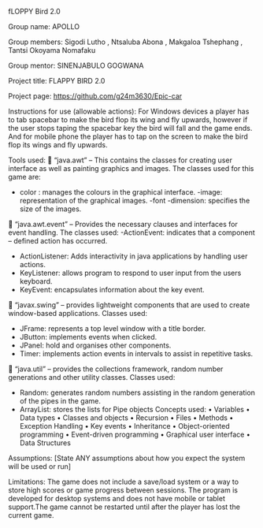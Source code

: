 fLOPPY Bird 2.0

Group name: APOLLO

Group members: Sigodi Lutho , Ntsaluba Abona , Makgaloa Tshephang , Tantsi Okoyama Nomafaku

Group mentor: SINENJABULO GOGWANA

Project title: FLAPPY BIRD 2.0

Project page: https://github.com/g24m3630/Epic-car

Instructions for use (allowable actions): For Windows devices a player has to tab spacebar to make the bird flop its wing and fly upwards, however if the user stops taping the spacebar key the bird will fall and the game ends. And for mobile phone the player has to tap on the screen to make the bird flop its wings and fly upwards. 

Tools used:
	“java.awt”  – This contains the classes for creating user interface as well as painting graphics and images.
 The classes used for this game are: 
 - color : manages the colours in the graphical interface.
 -image: representation of the graphical images. 
 -font 
 -dimension: specifies the size of the images.

	“java.awt.event” – Provides the necessary clauses and interfaces for event handling. 
The classes used: 
-ActionEvent: indicates that a component – defined action has occurred.
- ActionListener: Adds interactivity in java applications by handling user actions. 
- KeyListener: allows program to respond to user input from the users keyboard.
- KeyEvent: encapsulates information about the key event.

	“javax.swing” – provides lightweight components that are used to create window-based applications. 
Classes used:
-	JFrame: represents a top level window with a title border.
-	JButton: implements events when clicked.
-	JPanel: hold and organises other components. 
-	Timer: implements action events in intervals to assist in repetitive tasks.
  
	“java.util” – provides the collections framework, random number generations  and other utility classes.
Classes used:
-	Random: generates random numbers assisting in the random generation of the pipes in the game.
-	ArrayList: stores the lists for Pipe objects
Concepts used: 
•	Variables 
•	Data types
•	Classes and objects
•	Recursion
•	Files
•	Methods
•	Exception Handling
•	Key events
•	Inheritance 
•	Object-oriented programming
•	Event-driven programming
•	Graphical user interface
•	Data Structures

Assumptions: [State ANY assumptions about how you expect the system will be used or run]


Limitations: The game does not include a save/load system or a way to store high scores or game progress between sessions. The program is developed for desktop systems and does not have mobile or tablet support.The game cannot be restarted until after the player has lost the current game. 


